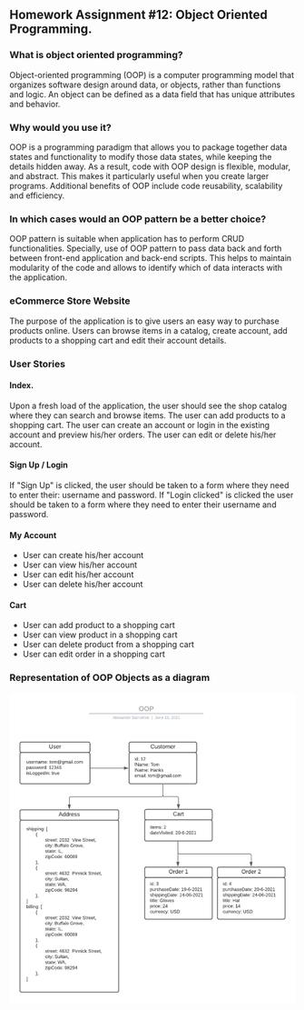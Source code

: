 ## Homework Assignment #12: Object Oriented Programming.

### What is object oriented programming?
Object-oriented programming (OOP) is a computer programming model that organizes software design around data, or objects, rather than functions and logic. An object can be defined as a data field that has unique attributes and behavior.

### Why would you use it?
OOP is a programming paradigm that allows you to package together data states and functionality to modify those data states, while keeping the details hidden away. As a result, code with OOP design is flexible, modular, and abstract. This makes it particularly useful when you create larger programs. Additional benefits of OOP include code reusability, scalability and efficiency. 

### In which cases would an OOP pattern be a better choice?
OOP pattern is suitable when application has to perform CRUD functionalities. Specially, use of OOP pattern to pass data back and forth between front-end application and back-end scripts. This helps to maintain modularity of the code and allows to identify which of data interacts with the application.

### eCommerce Store Website
The purpose of the application is to give users an easy way to purchase products online. Users can browse items in a catalog, create account, add products to a shopping cart and edit their account details.

### User Stories

#### Index.
Upon a fresh load of the application, the user should see the shop catalog where they can search and browse items. The user can add products to a shopping cart. The user can create an account or login in the existing account and preview his/her orders. The user can edit or delete his/her account. 

#### Sign Up / Login
If "Sign Up" is clicked, the user should be taken to a form where they need to enter their: username and password. If "Login clicked" is clicked the user should be taken to a form where they need to enter their username and password.

#### My Account
- User can create his/her account
- User can view his/her account
- User can edit his/her account
- User can delete his/her account

#### Cart
- User can add product to a shopping cart
- User can view product in a shopping cart
- User can delete product from a shopping cart
- User can edit order in a shopping cart

### Representation of OOP Objects as a diagram

![StoreObjectDiagram](oop.png)